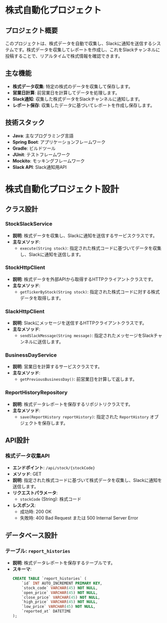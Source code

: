 # 株式自動化プロジェクト

## プロジェクト概要
このプロジェクトは、株式データを自動で収集し、Slackに通知を送信するシステムです。株式データを収集してレポートを作成し、これをSlackチャンネルに投稿することで、リアルタイムで株式情報を確認できます。

## 主な機能
- **株式データ収集**: 特定の株式のデータを収集して保存します。
- **営業日計算**: 前営業日を計算してデータを処理します。
- **Slack通知**: 収集した株式データをSlackチャンネルに通知します。
- **レポート保存**: 収集したデータに基づいてレポートを作成し保存します。

## 技術スタック
- **Java**: 主なプログラミング言語
- **Spring Boot**: アプリケーションフレームワーク
- **Gradle**: ビルドツール
- **JUnit**: テストフレームワーク
- **Mockito**: モッキングフレームワーク
- **Slack API**: Slack通知用API

# 株式自動化プロジェクト設計

## クラス設計

### StockSlackService
- **説明**: 株式データを収集し、Slackに通知を送信するサービスクラスです。
- **主なメソッド**:
    - `execute(String stock)`: 指定された株式コードに基づいてデータを収集し、Slackに通知を送信します。

### StockHttpClient
- **説明**: 株式データを外部APIから取得するHTTPクライアントクラスです。
- **主なメソッド**:
    - `getTickerByStock(String stock)`: 指定された株式コードに対する株式データを取得します。

### SlackHttpClient
- **説明**: Slackにメッセージを送信するHTTPクライアントクラスです。
- **主なメソッド**:
    - `sendSlackMessage(String message)`: 指定されたメッセージをSlackチャンネルに送信します。

### BusinessDayService
- **説明**: 営業日を計算するサービスクラスです。
- **主なメソッド**:
    - `getPreviousBusinessDay()`: 前営業日を計算して返します。

### ReportHistoryRepository
- **説明**: 株式データレポートを保存するリポジトリクラスです。
- **主なメソッド**:
    - `save(ReportHistory reportHistory)`: 指定された `ReportHistory` オブジェクトを保存します。

## API設計

### 株式データ収集API
- **エンドポイント**: `/api/stock/{stockCode}`
- **メソッド**: GET
- **説明**: 指定された株式コードに基づいて株式データを収集し、Slackに通知を送信します。
- **リクエストパラメータ**:
    - `stockCode` (String): 株式コード
- **レスポンス**:
    - 成功時: 200 OK
    - 失敗時: 400 Bad Request または 500 Internal Server Error

## データベース設計

### テーブル: `report_histories`
- **説明**: 株式データレポートを保存するテーブルです。
- **スキーマ**:
  ```sql
  CREATE TABLE `report_histories` (
      `id` INT AUTO_INCREMENT PRIMARY KEY,
      `stock_code` VARCHAR(45) NOT NULL,
      `open_price` VARCHAR(45) NOT NULL,
      `close_price` VARCHAR(45) NOT NULL,
      `high_price` VARCHAR(45) NOT NULL,
      `low_price` VARCHAR(45) NOT NULL,
      `reported_at` DATETIME
  );
